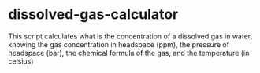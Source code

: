 # dissolved-gas-calculator
This script calculates what is the concentration of a dissolved gas in water, knowing the gas concentration in headspace (ppm), the pressure of headspace (bar), the chemical formula of the gas, and the temperature (in celsius)

